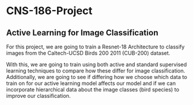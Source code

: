 # CNS-186-Project
## Active Learning for Image Classification
For this project, we are going to train a Resnet-18 Architecture to classify
images from the Caltech-UCSD Birds 200 2011 (CUB-200) dataset. 

With this, we are going to train using both active and standard supervised 
learning techniques to compare how these differ for image classification. 
Additionally, we are going to see if differing how we choose which data
to train on for our active learning model affects our model and if we 
can incorporate hierarchical data about the image classes (bird species) to
improve our classification. 


